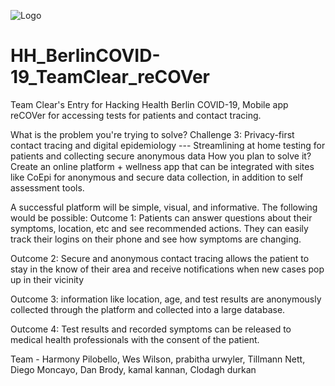 

![Logo](https://lh3.googleusercontent.com/QMX3sRCOt9momwoANgQKH8p50piRwonHUQRtks0XDo3Up4LT5xdbyCcbYvyPCF0MYzczdYvRT7qbeKtPPoNygRBJFGQ=-w650-h650)

# HH_BerlinCOVID-19_TeamClear_reCOVer
Team Clear's Entry for Hacking Health Berlin COVID-19, Mobile app reCOVer for accessing tests for patients and contact tracing.


What is the problem you're trying to solve?
Challenge 3: Privacy-first contact tracing and digital epidemiology
--- Streamlining at home testing for patients and collecting secure anonymous data
How you plan to solve it?
Create an online platform + wellness app that can be integrated with sites like CoEpi for anonymous and secure data collection, in addition to self assessment tools.

A successful platform will be simple, visual, and informative. The following would be possible:
Outcome 1:
Patients can answer questions about their symptoms, location, etc and see recommended actions. They can easily track their logins on their phone and see how symptoms are changing.

Outcome 2:
Secure and anonymous contact tracing allows the patient to stay in the know of their area and receive notifications when new cases pop up in their vicinity

Outcome 3:
information like location, age, and test results are anonymously collected through the platform and collected into a large database.

Outcome 4:
Test results and recorded symptoms can be released to medical health professionals with the consent of the patient.


Team - Harmony Pilobello, Wes Wilson, prabitha urwyler, Tillmann Nett, Diego Moncayo, Dan Brody, kamal kannan, Clodagh durkan
